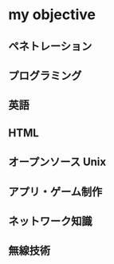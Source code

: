 # my objective

## ペネトレーション

## プログラミング

## 英語

## HTML

## オープンソース Unix

## アプリ・ゲーム制作

## ネットワーク知識

## 無線技術